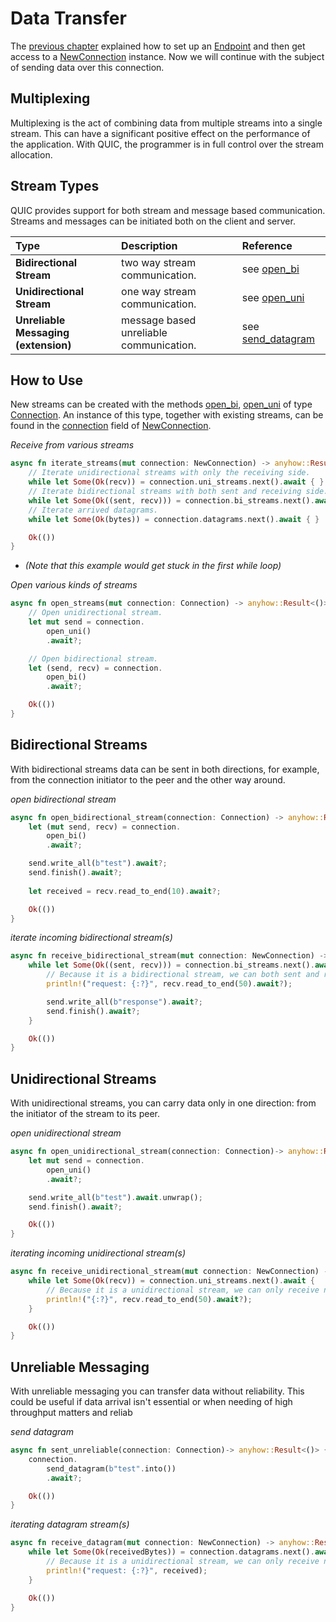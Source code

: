 # Data Transfer

The [previous chapter](set-up-connection.md) explained how to set up an [Endpoint][Endpoint]
and then get access to a [NewConnection][NewConnection] instance.
Now we will continue with the subject of sending data over this connection.

## Multiplexing

Multiplexing is the act of combining data from multiple streams into a single stream. 
This can have a significant positive effect on the performance of the application. 
With QUIC, the programmer is in full control over the stream allocation.  
  
## Stream Types

QUIC provides support for both stream and message based communication.
Streams and messages can be initiated both on the client and server.

| Type | Description | Reference |
| :----- | :----- | :----- |
| **Bidirectional Stream** | two way stream communication. | see [open_bi][open_bi] |
| **Unidirectional Stream** | one way stream communication. | see [open_uni][open_uni] |
| **Unreliable Messaging (extension)** | message based unreliable communication. | see [send_datagram][send_datagram] |

## How to Use

New streams can be created with the methods [open_bi][open_bi], [open_uni][open_uni] of type [Connection][Connection].
An instance of this type, together with existing streams, can be found in the [connection][connection] field of [NewConnection].

*Receive from various streams*

```rust
async fn iterate_streams(mut connection: NewConnection) -> anyhow::Result<()> {
    // Iterate unidirectional streams with only the receiving side.
    while let Some(Ok(recv)) = connection.uni_streams.next().await { }
    // Iterate bidirectional streams with both sent and receiving side.
    while let Some(Ok((sent, recv))) = connection.bi_streams.next().await { }
    // Iterate arrived datagrams.
    while let Some(Ok(bytes)) = connection.datagrams.next().await { }

    Ok(())
}
```
* *(Note that this example would get stuck in the first while loop)* 

*Open various kinds of streams*

```rust
async fn open_streams(mut connection: Connection) -> anyhow::Result<()> {
    // Open unidirectional stream.
    let mut send = connection.
        open_uni()
        .await?;

    // Open bidirectional stream.
    let (send, recv) = connection.
        open_bi()
        .await?;

    Ok(())
}
```

## Bidirectional Streams

With bidirectional streams data can be sent in both directions, for example, from the connection initiator to the peer and the other way around.
 
*open bidirectional stream*

```rust
async fn open_bidirectional_stream(connection: Connection) -> anyhow::Result<()> {
    let (mut send, recv) = connection.
        open_bi()
        .await?;

    send.write_all(b"test").await?;
    send.finish().await?;
    
    let received = recv.read_to_end(10).await?;

    Ok(())
}
```

*iterate incoming bidirectional stream(s)*

```rust
async fn receive_bidirectional_stream(mut connection: NewConnection) -> anyhow::Result<()> {
    while let Some(Ok((sent, recv))) = connection.bi_streams.next().await {
        // Because it is a bidirectional stream, we can both sent and recieve.
        println!("request: {:?}", recv.read_to_end(50).await?);

        send.write_all(b"response").await?;
        send.finish().await?;
    }

    Ok(())
}
```

## Unidirectional Streams 

With unidirectional streams, you can carry data only in one direction: from the initiator of the stream to its peer.
    
*open unidirectional stream*

```rust
async fn open_unidirectional_stream(connection: Connection)-> anyhow::Result<()> {
    let mut send = connection.
        open_uni()
        .await?;

    send.write_all(b"test").await.unwrap();
    send.finish().await?;

    Ok(())
}
```

*iterating incoming unidirectional stream(s)*

```rust
async fn receive_unidirectional_stream(mut connection: NewConnection) -> anyhow::Result<()> {
    while let Some(Ok(recv)) = connection.uni_streams.next().await {
        // Because it is a unidirectional stream, we can only receive not sent back.
        println!("{:?}", recv.read_to_end(50).await?);
    }

    Ok(())
}
```

## Unreliable Messaging

With unreliable messaging you can transfer data without reliability. 
This could be useful if data arrival isn't essential or when needing of high throughput matters and reliab

*send datagram*

```rust
async fn sent_unreliable(connection: Connection)-> anyhow::Result<()> {
    connection.
        send_datagram(b"test".into())
        .await?;

    Ok(())
}
```

*iterating datagram stream(s)*

```rust
async fn receive_datagram(mut connection: NewConnection) -> anyhow::Result<()> {
    while let Some(Ok(receivedBytes)) = connection.datagrams.next().await {
        // Because it is a unidirectional stream, we can only receive not sent back.
        println!("request: {:?}", received);
    }

    Ok(())
}
```

[Endpoint]: https://docs.rs/quinn/latest/quinn/generic/struct.Endpoint.html
[NewConnection]: https://docs.rs/quinn/latest/quinn/generic/struct.NewConnection.html
[open_bi]: https://docs.rs/quinn/latest/quinn/generic/struct.Connection.html#method.open_bi
[open_uni]: https://docs.rs/quinn/latest/quinn/generic/struct.Connection.html#method.open_uni
[send_datagram]: https://docs.rs/quinn/latest/quinn/generic/struct.Connection.html#method.send_datagram
[connection]: https://docs.rs/quinn/latest/quinn/generic/struct.NewConnection.html#structfield.connection
